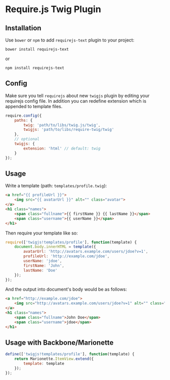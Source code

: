 # Require.js Twig Plugin

## Installation

Use `bower` or `npm` to add `requirejs-text` plugin to your project:

`bower install requirejs-text`

or

`npm install requirejs-text`

## Config

Make sure you tell `requirejs` about new `twigjs` plugin by editing your requirejs config file. In addition you can
redefine extension which is appended to template files.

```js
require.config({
    paths: {
        twig: 'path/to/libs/twig.js/twig',
        twigjs: 'path/to/libs/require-twig/twig'
    },
    // optional
    twigjs: {
        extension: 'html' // default: twig
    }
});
```

## Usage

Write a template (path: `templates/profile.twig`):

```html
<a href="{{ profileUrl }}">
    <img src="{{ avatarUrl }}" alt="" class="avatar">
</a>
<h1 class="names">
    <span class="fullname">{{ firstName }} {{ lastName }}</span>
    <span class="username">{{ userName }}</span>
</h1>
```

Then require your template like so:

```js
require(['twigjs!templates/profile'], function(template) {
    document.body.innerHTML = template({
        avatarUrl: 'http://avatars.example.com/users/jdoe?v=1',
        profileUrl: 'http://example.com/jdoe',
        userName: 'jdoe',
        firstName: 'John',
        lastName: 'Doe'
    });
});
```

And the output into document's body would be as follows:

```html
<a href="http://example.com/jdoe">
    <img src="http://avatars.example.com/users/jdoe?v=1" alt="" class="avatar">
</a>
<h1 class="names">
    <span class="fullname">John Doe</span>
    <span class="username">jdoe</span>
</h1>
```

## Usage with Backbone/Marionette

```js
define(['twigjs!templates/profile'], function(template) {
    return Marionette.ItemView.extend({
        template: template
    });
});
```
